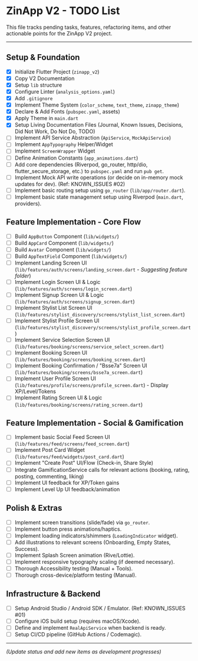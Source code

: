 # ZinApp V2 - TODO List

This file tracks pending tasks, features, refactoring items, and other actionable points for the ZinApp V2 project.

---

## Setup & Foundation
- [x] Initialize Flutter Project (`zinapp_v2`)
- [x] Copy V2 Documentation
- [x] Setup `lib` structure
- [x] Configure Linter (`analysis_options.yaml`)
- [x] Add `.gitignore`
- [x] Implement Theme System (`color_scheme`, `text_theme`, `zinapp_theme`)
- [x] Declare & Add Fonts (`pubspec.yaml`, assets)
- [x] Apply Theme in `main.dart`
- [x] Setup Living Documentation Files (Journal, Known Issues, Decisions, Did Not Work, Do Not Do, TODO)
- [ ] Implement API Service Abstraction (`ApiService`, `MockApiService`)
- [ ] Implement `AppTypography` Helper/Widget
- [ ] Implement `ScreenWrapper` Widget
- [ ] Define Animation Constants (`app_animations.dart`)
- [ ] Add core dependencies (Riverpod, go_router, http/dio, flutter_secure_storage, etc.) to `pubspec.yaml` and run `pub get`.
- [ ] Implement Mock API write operations (or decide on in-memory mock updates for dev). (Ref: KNOWN_ISSUES #02)
- [ ] Implement basic routing setup using `go_router` (`lib/app/router.dart`).
- [ ] Implement basic state management setup using Riverpod (`main.dart`, providers).

## Feature Implementation - Core Flow
- [ ] Build `AppButton` Component (`lib/widgets/`)
- [ ] Build `AppCard` Component (`lib/widgets/`)
- [ ] Build `Avatar` Component (`lib/widgets/`)
- [ ] Build `AppTextField` Component (`lib/widgets/`)
- [ ] Implement Landing Screen UI (`lib/features/auth/screens/landing_screen.dart` - *Suggesting feature folder*)
- [ ] Implement Login Screen UI & Logic (`lib/features/auth/screens/login_screen.dart`)
- [ ] Implement Signup Screen UI & Logic (`lib/features/auth/screens/signup_screen.dart`)
- [ ] Implement Stylist List Screen UI (`lib/features/stylist_discovery/screens/stylist_list_screen.dart`)
- [ ] Implement Stylist Profile Screen UI (`lib/features/stylist_discovery/screens/stylist_profile_screen.dart`)
- [ ] Implement Service Selection Screen UI (`lib/features/booking/screens/service_select_screen.dart`)
- [ ] Implement Booking Screen UI (`lib/features/booking/screens/booking_screen.dart`)
- [ ] Implement Booking Confirmation / "Bsse7a" Screen UI (`lib/features/booking/screens/bsse7a_screen.dart`)
- [ ] Implement User Profile Screen UI (`lib/features/profile/screens/profile_screen.dart`) - Display XP/Level/Tokens
- [ ] Implement Rating Screen UI & Logic (`lib/features/booking/screens/rating_screen.dart`)

## Feature Implementation - Social & Gamification
- [ ] Implement basic Social Feed Screen UI (`lib/features/feed/screens/feed_screen.dart`)
- [ ] Implement Post Card Widget (`lib/features/feed/widgets/post_card.dart`)
- [ ] Implement "Create Post" UI/Flow (Check-in, Share Style)
- [ ] Integrate GamificationService calls for relevant actions (booking, rating, posting, commenting, liking)
- [ ] Implement UI feedback for XP/Token gains
- [ ] Implement Level Up UI feedback/animation

## Polish & Extras
- [ ] Implement screen transitions (slide/fade) via `go_router`.
- [ ] Implement button press animations/haptics.
- [ ] Implement loading indicators/shimmers (`LoadingIndicator` widget).
- [ ] Add illustrations to relevant screens (Onboarding, Empty States, Success).
- [ ] Implement Splash Screen animation (Rive/Lottie).
- [ ] Implement responsive typography scaling (if deemed necessary).
- [ ] Thorough Accessibility testing (Manual + Tools).
- [ ] Thorough cross-device/platform testing (Manual).

## Infrastructure & Backend
- [ ] Setup Android Studio / Android SDK / Emulator. (Ref: KNOWN_ISSUES #01)
- [ ] Configure iOS build setup (requires macOS/Xcode).
- [ ] Define and implement `RealApiService` when backend is ready.
- [ ] Setup CI/CD pipeline (GitHub Actions / Codemagic).

---

*(Update status and add new items as development progresses)*
